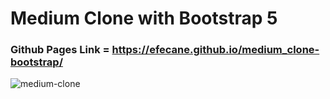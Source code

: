 # Medium Clone with Bootstrap 5

### Github Pages Link = https://efecane.github.io/medium_clone-bootstrap/

![medium-clone](https://user-images.githubusercontent.com/105597814/179496087-08167d95-f7ec-4274-bc64-c8ad2f26144f.png)
